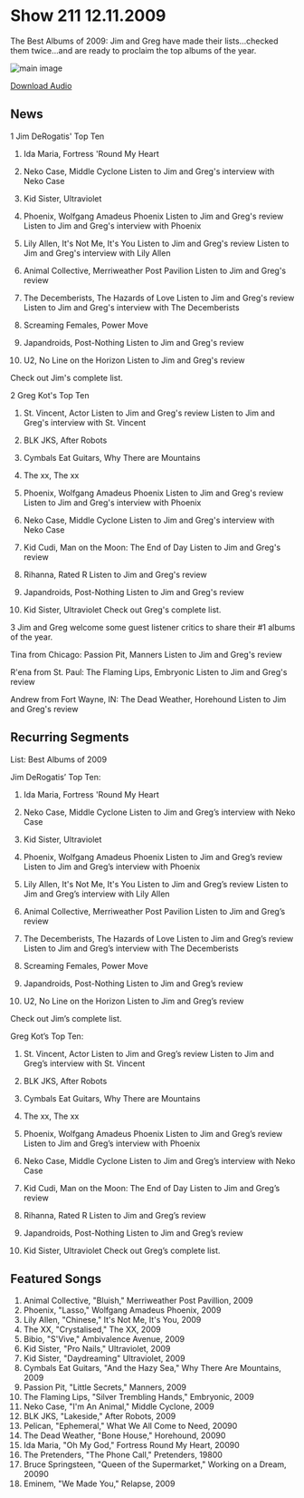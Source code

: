 # Show 211 12.11.2009
The Best Albums of 2009: Jim and Greg have made their lists...checked them twice...and are ready to proclaim the top albums of the year.

![main image](http://www.soundopinions.org/images/2009/bestof2009.jpg)

[Download Audio](http://audio.soundopinions.org/streams/2009/12/so_20091211.m3u)

## News
1 Jim DeRogatis' Top Ten

1. Ida Maria, Fortress 'Round My Heart

2. Neko Case, Middle Cyclone
Listen to Jim and Greg's interview with Neko Case

3. Kid Sister, Ultraviolet

4. Phoenix, Wolfgang Amadeus Phoenix
Listen to Jim and Greg's review
Listen to Jim and Greg's interview with Phoenix

5. Lily Allen, It's Not Me, It's You
Listen to Jim and Greg's review
Listen to Jim and Greg's interview with Lily Allen

6. Animal Collective, Merriweather Post Pavilion
Listen to Jim and Greg's review

7. The Decemberists, The Hazards of Love
Listen to Jim and Greg's review
Listen to Jim and Greg's interview with The Decemberists

8. Screaming Females, Power Move

9. Japandroids, Post-Nothing
Listen to Jim and Greg's review

10. U2, No Line on the Horizon
Listen to Jim and Greg's review

Check out Jim's complete list.

2 Greg Kot's Top Ten

1. St. Vincent, Actor
Listen to Jim and Greg's review
Listen to Jim and Greg's interview with St. Vincent

2. BLK JKS, After Robots

3. Cymbals Eat Guitars, Why There are Mountains

4. The xx, The xx

5. Phoenix, Wolfgang Amadeus Phoenix
Listen to Jim and Greg's review
Listen to Jim and Greg's interview with Phoenix

6. Neko Case, Middle Cyclone
Listen to Jim and Greg's interview with Neko Case

7. Kid Cudi, Man on the Moon: The End of Day
Listen to Jim and Greg's review

8. Rihanna, Rated R
Listen to Jim and Greg's review

9. Japandroids, Post-Nothing
Listen to Jim and Greg's review

10. Kid Sister, Ultraviolet
Check out Greg's complete list.

3 Jim and Greg welcome some guest listener critics to share their #1 albums of the year.

Tina from Chicago:
Passion Pit, Manners
Listen to Jim and Greg's review

R'ena from St. Paul:
The Flaming Lips, Embryonic
Listen to Jim and Greg's review

Andrew from Fort Wayne, IN:
The Dead Weather, Horehound
Listen to Jim and Greg's review

## Recurring Segments
List: Best Albums of 2009

Jim DeRogatis’ Top Ten:

1. Ida Maria, Fortress 'Round My Heart

2. Neko Case, Middle Cyclone
Listen to Jim and Greg’s interview with Neko Case

3. Kid Sister, Ultraviolet

4. Phoenix, Wolfgang Amadeus Phoenix
Listen to Jim and Greg’s review
Listen to Jim and Greg’s interview with Phoenix

5. Lily Allen, It's Not Me, It's You
Listen to Jim and Greg’s review
Listen to Jim and Greg’s interview with Lily Allen

6. Animal Collective, Merriweather Post Pavilion
Listen to Jim and Greg’s review

7. The Decemberists, The Hazards of Love
Listen to Jim and Greg’s review
Listen to Jim and Greg’s interview with The Decemberists

8. Screaming Females, Power Move

9. Japandroids, Post-Nothing
Listen to Jim and Greg’s review

10. U2, No Line on the Horizon
Listen to Jim and Greg’s review

Check out Jim’s complete list.

Greg Kot’s Top Ten:

1. St. Vincent, Actor
Listen to Jim and Greg’s review
Listen to Jim and Greg’s interview with St. Vincent

2. BLK JKS, After Robots

3. Cymbals Eat Guitars, Why There are Mountains

4. The xx, The xx

5. Phoenix, Wolfgang Amadeus Phoenix
Listen to Jim and Greg’s review
Listen to Jim and Greg’s interview with Phoenix

6. Neko Case, Middle Cyclone
Listen to Jim and Greg’s interview with Neko Case

7. Kid Cudi, Man on the Moon: The End of Day
Listen to Jim and Greg’s review

8. Rihanna, Rated R
Listen to Jim and Greg’s review

9. Japandroids, Post-Nothing
Listen to Jim and Greg’s review

10. Kid Sister, Ultraviolet
Check out Greg’s complete list.

## Featured Songs
1. Animal Collective, "Bluish," Merriweather Post Pavillion, 2009
2. Phoenix, "Lasso," Wolfgang Amadeus Phoenix, 2009
3. Lily Allen, "Chinese," It's Not Me, It's You, 2009
4. The XX, "Crystalised," The XX, 2009
5. Bibio, "S'Vive," Ambivalence Avenue, 2009
6. Kid Sister, "Pro Nails," Ultraviolet, 2009
7. Kid Sister, "Daydreaming" Ultraviolet, 2009
8. Cymbals Eat Guitars, "And the Hazy Sea," Why There Are Mountains, 2009
9. Passion Pit, "Little Secrets," Manners, 2009
10. The Flaming Lips, "Silver Trembling Hands," Embryonic, 2009
11. Neko Case, "I'm An Animal," Middle Cyclone, 2009
12. BLK JKS, "Lakeside," After Robots, 2009
13. Pelican, "Ephemeral," What We All Come to Need, 20090
14. The Dead Weather, "Bone House," Horehound, 20090
15. Ida Maria, "Oh My God," Fortress Round My Heart, 20090
16. The Pretenders, "The Phone Call," Pretenders, 19800
17. Bruce Springsteen, "Queen of the Supermarket," Working on a Dream, 20090
18. Eminem, "We Made You," Relapse, 2009
